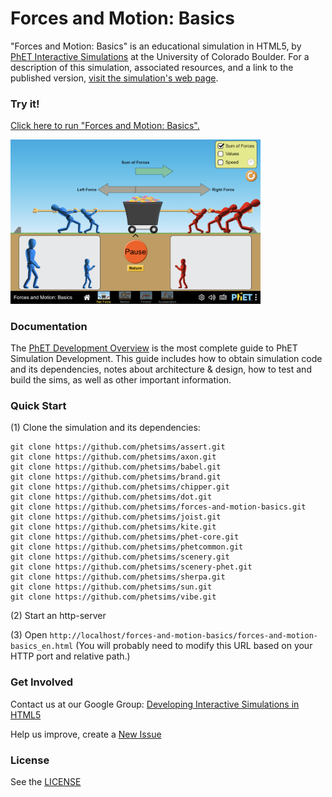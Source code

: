 Forces and Motion: Basics
=============
"Forces and Motion: Basics" is an educational simulation in HTML5, by <a href="http://phet.colorado.edu/" target="_blank">PhET Interactive Simulations</a>
at the University of Colorado Boulder.
For a description of this simulation, associated resources, and a link to the published version,
<a href="http://phet.colorado.edu/en/simulation/forces-and-motion-basics" target="_blank">visit the simulation's web page</a>.

### Try it!

<a href="http://phet.colorado.edu/sims/html/forces-and-motion-basics/latest/forces-and-motion-basics_en.html" target="_blank">Click here to run "Forces and Motion: Basics".</a>

<a href="http://phet.colorado.edu/sims/html/forces-and-motion-basics/latest/forces-and-motion-basics_en.html" target="_blank">
<img src="https://raw.githubusercontent.com/phetsims/forces-and-motion-basics/master/assets/forces-and-motion-basics-screenshot.png" alt="Screenshot" style="width: 400px;"/>
</a>

### Documentation
The <a href="http://bit.ly/phet-development-overview" target="_blank">PhET Development Overview</a> is the most complete guide to PhET Simulation
Development. This guide includes how to obtain simulation code and its dependencies, notes about architecture & design, how to test and build
the sims, as well as other important information.

### Quick Start
(1) Clone the simulation and its dependencies:
```
git clone https://github.com/phetsims/assert.git
git clone https://github.com/phetsims/axon.git
git clone https://github.com/phetsims/babel.git
git clone https://github.com/phetsims/brand.git
git clone https://github.com/phetsims/chipper.git
git clone https://github.com/phetsims/dot.git
git clone https://github.com/phetsims/forces-and-motion-basics.git
git clone https://github.com/phetsims/joist.git
git clone https://github.com/phetsims/kite.git
git clone https://github.com/phetsims/phet-core.git
git clone https://github.com/phetsims/phetcommon.git
git clone https://github.com/phetsims/scenery.git
git clone https://github.com/phetsims/scenery-phet.git
git clone https://github.com/phetsims/sherpa.git
git clone https://github.com/phetsims/sun.git
git clone https://github.com/phetsims/vibe.git
```
(2) Start an http-server

(3) Open `http://localhost/forces-and-motion-basics/forces-and-motion-basics_en.html` (You will probably need to modify this URL based on your HTTP port and relative path.)

### Get Involved

Contact us at our Google Group: <a href="http://groups.google.com/forum/#!forum/developing-interactive-simulations-in-html5" target="_blank">Developing Interactive Simulations in HTML5</a>

Help us improve, create a <a href="http://github.com/phetsims/forces-and-motion-basics/issues/new" target="_blank">New Issue</a>

### License
See the <a href="https://github.com/phetsims/forces-and-motion-basics/blob/master/LICENSE" target="_blank">LICENSE</a>
